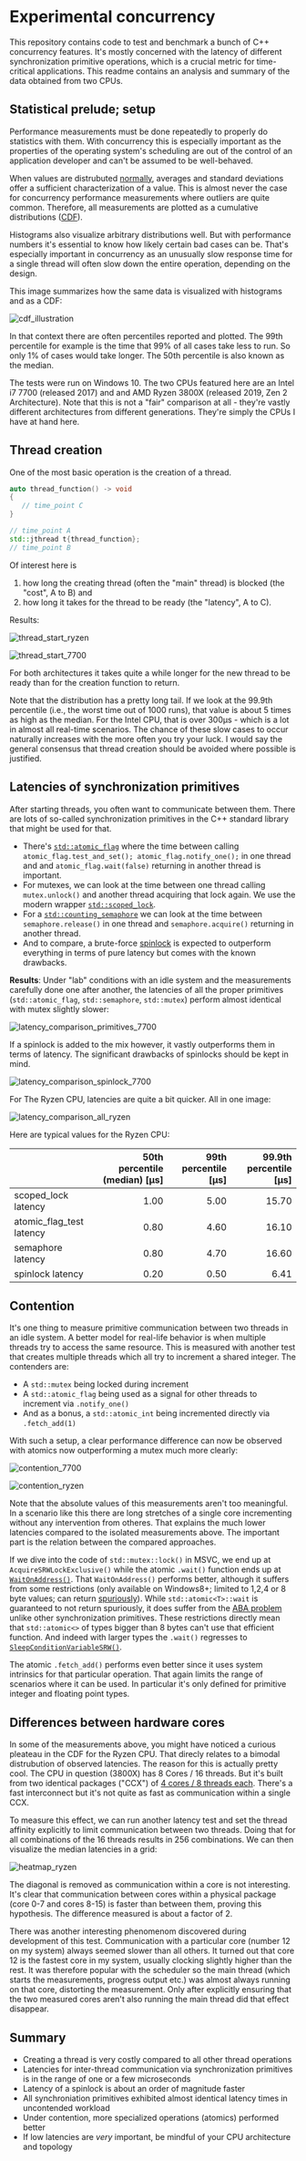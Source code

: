 # Experimental concurrency

This repository contains code to test and benchmark a bunch of C++ concurrency features. It's mostly concerned with the latency of different synchronization primitive operations, which is a crucial metric for time-critical applications. This readme contains an analysis and summary of the data obtained from two CPUs.

## Statistical prelude; setup
Performance measurements must be done repeatedly to properly do statistics with them. With concurrency this is especially important as the properties of the operating system's scheduling are out of the control of an application developer and can't be assumed to be well-behaved.

When values are distrubuted [normally](https://en.wikipedia.org/wiki/Normal_distribution), averages and standard deviations offer a sufficient characterization of a value. This is almost never the case for concurrency performance measurements where outliers are quite common. Therefore, all measurements are plotted as a cumulative distributions ([CDF](https://en.wikipedia.org/wiki/Cumulative_distribution_function)).

Histograms also visualize arbitrary distributions well. But with performance numbers it's essential to know how likely certain bad cases can be. That's especially important in concurrency as an unusually slow response time for a single thread will often slow down the entire operation, depending on the design.

This image summarizes how the same data is visualized with histograms and as a CDF:

![cdf_illustration](https://user-images.githubusercontent.com/6044318/148369119-c2839993-01ad-47e5-a950-ecaff75d5542.png)

In that context there are often percentiles reported and plotted. The 99th percentile for example is the time that 99% of all cases take less to run. So only 1% of cases would take longer. The 50th percentile is also known as the median.

The tests were run on Windows 10. The two CPUs featured here are an Intel i7 7700 (released 2017) and and AMD Ryzen 3800X (released 2019, Zen 2 Architecture). Note that this is not a "fair" comparison at all - they're vastly different architectures from different generations. They're simply the CPUs I have at hand here.

## Thread creation
One of the most basic operation is the creation of a thread.

```c++
auto thread_function() -> void
{
   // time_point C
}

// time_point A
std::jthread t{thread_function};
// time_point B
```

Of interest here is
1) how long the creating thread (often the "main" thread) is blocked (the "cost", A to B) and
2) how long it takes for the thread to be ready (the "latency", A to C).

Results:

![thread_start_ryzen](https://user-images.githubusercontent.com/6044318/148402387-28e70eaf-9b2f-4c65-a6d0-172a6ea79ce6.png)

![thread_start_7700](https://user-images.githubusercontent.com/6044318/148346393-11dac0d5-9956-438d-8469-be2f40969b3d.png)

For both architectures it takes quite a while longer for the new thread to be ready than for the creation function to return.

Note that the distribution has a pretty long tail. If we look at the 99.9th percentile (i.e., the worst time out of 1000 runs), that value is about 5 times as high as the median. For the Intel CPU, that is over 300µs - which is a lot in almost all real-time scenarios. The chance of these slow cases to occur naturally increases with the more often you try your luck. I would say the general consensus that thread creation should be avoided where possible is justified.

## Latencies of synchronization primitives
After starting threads, you often want to communicate between them. There are lots of so-called synchronization primitives in the C++ standard library that might be used for that. 

- There's [`std::atomic_flag`](https://en.cppreference.com/w/cpp/atomic/atomic_flag) where the time between calling `atomic_flag.test_and_set(); atomic_flag.notify_one();` in one thread and and `atomic_flag.wait(false)` returning in another thread is important.
- For mutexes, we can look at the time between one thread calling `mutex.unlock()` and another thread acquiring that lock again. We use the modern wrapper [`std::scoped_lock`](https://en.cppreference.com/w/cpp/thread/scoped_lock).
- For a [`std::counting_semaphore`](https://en.cppreference.com/w/cpp/thread/counting_semaphore) we can look at the time between `semaphore.release()` in one thread and `semaphore.acquire()` returning in another thread.
- And to compare, a brute-force [spinlock](https://en.wikipedia.org/wiki/Spinlock) is expected to outperform everything in terms of pure latency but comes with the known drawbacks.


**Results**: Under "lab" conditions with an idle system and the measurements carefully done one after another, the latencies of all the proper primitives (`std::atomic_flag`, `std::semaphore`, `std::mutex`) perform almost identical with mutex slightly slower:

![latency_comparison_primitives_7700](https://user-images.githubusercontent.com/6044318/148345307-95520f86-c7c3-4bbe-bab5-63a5639bb024.png)

If a spinlock is added to the mix however, it vastly outperforms them in terms of latency. The significant drawbacks of spinlocks should be kept in mind.

![latency_comparison_spinlock_7700](https://user-images.githubusercontent.com/6044318/148348235-c336d088-6250-4112-86ba-b2f0968bcd3d.png)

For The Ryzen CPU, latencies are quite a bit quicker. All in one image:

![latency_comparison_all_ryzen](https://user-images.githubusercontent.com/6044318/148403063-7c824b18-ea84-42fd-916a-be9084ecc785.png)

Here are typical values for the Ryzen CPU:

|                        | 50th percentile (median) [µs] | 99th percentile [µs] | 99.9th percentile [µs]
-------------------------|------------------------------:|---------------------:|----------------------:
scoped_lock latency      | 1.00                          | 5.00                 | 15.70
atomic_flag_test latency | 0.80                          | 4.60                 | 16.10
semaphore latency        | 0.80                          | 4.70                 | 16.60
spinlock latency         | 0.20                          | 0.50                 |  6.41


## Contention
It's one thing to measure primitive communication between two threads in an idle system. A better model for real-life behavior is when multiple threads try to access the same resource. This is measured with another test that creates multiple threads which all try to increment a shared integer. The contenders are:

- A `std::mutex` being locked during increment
- A `std::atomic_flag` being used as a signal for other threads to increment via `.notify_one()`
- And as a bonus, a `std::atomic_int` being incremented directly via `.fetch_add(1)`

With such a setup, a clear performance difference can now be observed with atomics now outperforming a mutex much more clearly:

![contention_7700](https://user-images.githubusercontent.com/6044318/148349790-5a70d063-f48e-4436-ad14-cfe7f010ab9a.png)

![contention_ryzen](https://user-images.githubusercontent.com/6044318/148403763-d8827515-640d-4fc4-bf57-2a3f4054e303.png)

Note that the absolute values of this measurements aren't too meaningful. In a scenario like this there are long stretches of a single core incrementing without any intervention from otheres. That explains the much lower latencies compared to the isolated measurements above. The important part is the relation between the compared approaches.

If we dive into the code of `std::mutex::lock()` in MSVC, we end up at `AcquireSRWLockExclusive()` while the atomic `.wait()` function ends up at [`WaitOnAddress()`](https://docs.microsoft.com/en-us/windows/win32/api/synchapi/nf-synchapi-waitonaddress). That `WaitOnAddress()` performs better, although it suffers from some restrictions (only available on Windows8+; limited to 1,2,4 or 8 byte values; can return [spuriously](https://en.wikipedia.org/wiki/Spurious_wakeup)). While `std::atomic<T>::wait` is guaranteed to not return spuriously, it does suffer from the [ABA problem](https://en.wikipedia.org/wiki/ABA_problem) unlike other synchronization primitives. These restrictions directly mean that `std::atomic<>` of types bigger than 8 bytes can't use that efficient function. And indeed with larger types the `.wait()` regresses to [`SleepConditionVariableSRW()`](https://docs.microsoft.com/en-us/windows/win32/api/synchapi/nf-synchapi-sleepconditionvariablesrw).

The atomic `.fetch_add()` performs even better since it uses system intrinsics for that particular operation. That again limits the range of scenarios where it can be used. In particular it's only defined for primitive integer and floating point types.

## Differences between hardware cores
In some of the measurements above, you might have noticed a curious pleateau in the CDF for the Ryzen CPU. That direcly relates to a bimodal distrubution of observed latencies. The reason for this is actually pretty cool. The CPU in question (3800X) has 8 Cores / 16 threads. But it's built from two identical packages ("CCX") of [4 cores / 8 threads each](https://en.wikipedia.org/wiki/Zen_2#Design). There's a fast interconnect but it's not quite as fast as communication within a single CCX.

To measure this effect, we can run another latency test and set the thread affinity explicitly to limit communication between two threads. Doing that for all combinations of the 16 threads results in 256 combinations. We can then visualize the median latencies in a grid:

![heatmap_ryzen](https://user-images.githubusercontent.com/6044318/148236028-d5783fdf-249c-4404-b0b6-c1668a4da0de.png)

The diagonal is removed as communication within a core is not interesting. It's clear that communication between cores within a physical package (core 0-7 and cores 8-15) is faster than between them, proving this hypothesis. The difference measured is about a factor of 2.

There was another interesting phenomenom discovered during development of this test. Communication with a particular core (number 12 on my system) always seemed slower than all others. It turned out that core 12 is the fastest core in my system, usually clocking slightly higher than the rest. It was therefore popular with the scheduler so the main thread (which starts the measurements, progress output etc.) was almost always running on that core, distorting the measurement. Only after explicitly ensuring that the two measured cores aren't also running the main thread did that effect disappear.

## Summary
- Creating a thread is very costly compared to all other thread operations
- Latencies for inter-thread communication via synchronization primitives is in the range of one or a few microseconds
- Latency of a spinlock is about an order of magnitude faster
- All synchroniation primitives exhibited almost identical latency times in uncontended workload
- Under contention, more specialized operations (atomics) performed better
- If low latencies are *very* important, be mindful of your CPU architecture and topology
